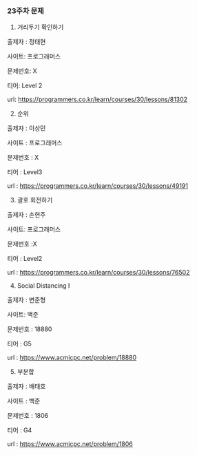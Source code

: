 ### 23주차 문제

1. 거리두기 확인하기

출제자 : 정태현

사이트: 프로그래머스

문제번호: X

티어: Level 2

url: https://programmers.co.kr/learn/courses/30/lessons/81302


2. 순위

출제자 : 이상민

사이트 : 프로그래머스

문제번호 : X

티어 : Level3

url : https://programmers.co.kr/learn/courses/30/lessons/49191


3. 괄호 회전하기

출제자 : 손현주

사이트: 프로그래머스

문제번호 :X

티어 : Level2

url : https://programmers.co.kr/learn/courses/30/lessons/76502



4. Social Distancing I

출제자 : 변준형

사이트: 백준

문제번호 : 18880

티어 : G5

url : https://www.acmicpc.net/problem/18880



5. 부분합

출제자 : 배태호

사이트 : 백준

문제번호 :  1806

티어 : G4

url : https://www.acmicpc.net/problem/1806
